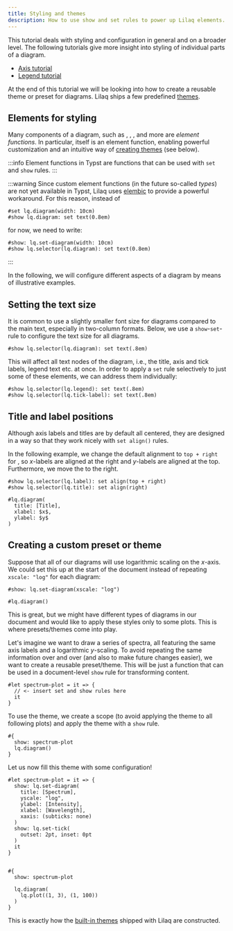 ```yaml
---
title: Styling and themes
description: How to use show and set rules to power up Lilaq elements. 
---
```


This tutorial deals with styling and configuration in general and on a broader level. The following tutorials give more insight into styling of individual parts of a diagram. 
- [Axis tutorial](axis)
- [Legend tutorial](legend)
  
At the end of this tutorial we will be looking into how to create a reusable theme or preset for diagrams. Lilaq ships a few predefined [themes](/themes). 



## Elements for styling

Many components of a diagram, such as <Crossref target="title" />, <Crossref target="legend" />, <Crossref target="label" />, <Crossref target="grid" /> and more are _element functions_. In particular, <Crossref target="diagram" /> itself is an element function, enabling powerful customization and an intuitive way of [creating themes](#creating-a-custom-preset-or-theme) (see below). 

:::info
Element functions in Typst are functions that can be used with `set` and `show` rules. 
:::

:::warning
Since custom element functions (in the future so-called _types_) are not yet available in Typst, Lilaq uses [elembic](https://github.com/PgBiel/elembic) to provide a powerful workaround. For this reason, instead of
```typ
#set lq.diagram(width: 10cm)
#show lq.diagram: set text(0.8em)
```
for now, we need to write:
```typ
#show: lq.set-diagram(width: 10cm)
#show lq.selector(lq.diagram): set text(0.8em)
```
:::

In the following, we will configure different aspects of a diagram by means of illustrative examples. 

## Setting the text size


It is common to use a slightly smaller font size for diagrams compared to the main text, especially in two-column formats. Below, we use a `show`-`set`-rule to configure the text size for all diagrams. 

```typ
#show lq.selector(lq.diagram): set text(.8em)
```

This will affect all text nodes of the diagram, i.e., the title, axis and tick labels, legend text etc. at once. In order to apply a `set` rule selectively to just some of these elements, we can address them individually:

```typ
#show lq.selector(lq.legend): set text(.8em)
#show lq.selector(lq.tick-label): set text(.8em)
```



## Title and label positions

Although axis labels and titles are by default all centered, they are designed in a way so that they work nicely with `set align()` rules. 

In the following example, we change the default alignment to `top + right` for <Crossref target="label" />, so $x$-labels are aligned at the right and $y$-labels are aligned at the top. Furthermore, we move the <Crossref target="title" /> to the right. 
```example
#show lq.selector(lq.label): set align(top + right)
#show lq.selector(lq.title): set align(right)

#lq.diagram(
  title: [Title],
  xlabel: $x$,
  ylabel: $y$
)
```



## Creating a custom preset or theme

Suppose that all of our diagrams will use logarithmic scaling on the $x$-axis. We could set this up at the start of the document instead of repeating `xscale: "log"` for each diagram:

```typ
#show: lq.set-diagram(xscale: "log")

#lq.diagram()
```

<!-- Even better would be to create a reusable _theme_ for similar diagrams.  -->
This is great, but we might have different types of diagrams in our document and would like to apply these styles only to some plots. This is where presets/themes come into play. 

Let's imagine we want to draw a series of spectra, all featuring the same axis labels and a logarithmic $y$-scaling. To avoid repeating the same information over and over (and also to make future changes easier), we want to create a reusable preset/theme. This will be just a function that can be used in a document-level `show` rule for transforming content. 

```typ
#let spectrum-plot = it => {
  // <- insert set and show rules here
  it
}
```
To use the theme, we create a scope (to avoid applying the theme to all following plots) and apply the theme with a `show` rule.
```typ
#{
  show: spectrum-plot
  lq.diagram()
}
```

Let us now fill this theme with some configuration!

```example
#let spectrum-plot = it => {
  show: lq.set-diagram(
    title: [Spectrum], 
    yscale: "log",
    ylabel: [Intensity],
    xlabel: [Wavelength],
    xaxis: (subticks: none)
  )
  show: lq.set-tick(
    outset: 2pt, inset: 0pt
  )
  it
}


#{
  show: spectrum-plot

  lq.diagram(
    lq.plot((1, 3), (1, 100))
  )
}
```

This is exactly how the [built-in themes](/themes) shipped with Lilaq are constructed. 